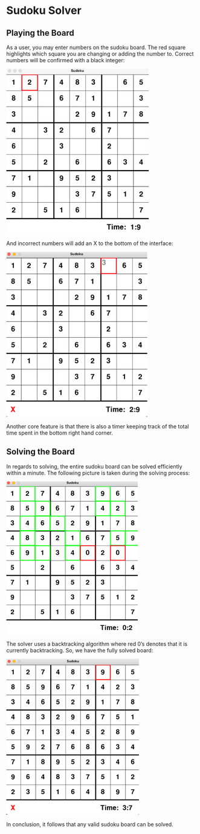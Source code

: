 # Sudoku Solver

## Playing the Board

As a user, you may enter numbers on the sudoku board. The red square highlights which square you are changing or adding the number to. Correct numbers will be confirmed with a black integer:

![default](./images/default.png)

And incorrect numbers will add an X to the bottom of the interface:

![incorrect](./images/incorrect.png)

Another core feature is that there is also a timer keeping track of the total time spent in the bottom right hand corner.

## Solving the Board

In regards to solving, the entire sudoku board can be solved efficiently within a minute. The following picture is taken during the solving process:

![solving](./images/solving.png)

The solver uses a backtracking algorithm where red 0’s denotes that it is currently backtracking. So, we have the fully solved board:

![complete](./images/complete.png)

In conclusion, it follows that any valid sudoku board can be solved.
